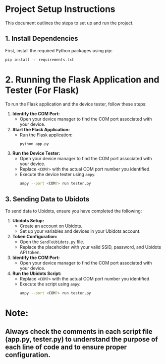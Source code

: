 # Project Setup Instructions

This document outlines the steps to set up and run the project.

## 1. Install Dependencies

First, install the required Python packages using pip:

```bash
pip install -r requirements.txt
```

# 2. Running the Flask Application and Tester (For Flask)

To run the Flask application and the device tester, follow these steps:

1.  **Identify the COM Port:**
    * Open your device manager to find the COM port associated with your device.
2.  **Start the Flask Application:**
    * Run the Flask application:
        ```bash
        python app.py
        ```
3.  **Run the Device Tester:**
    * Open your device manager to find the COM port associated with your device.
    * Replace `<COM?>` with the actual COM port number you identified.
    * Execute the device tester using `ampy`:
        ```bash
        ampy --port <COM?> run tester.py
        ```
## 3. Sending Data to Ubidots

To send data to Ubidots, ensure you have completed the following:

1.  **Ubidots Setup:**
    * Create an account on Ubidots.
    * Set up your variables and devices in your Ubidots account.
2.  **Token Configuration:**
    * Open the `SendToUbidots.py` file.
    * Replace the placeholder with your valid SSID, password, and Ubidots API token.
3.  **Identify the COM Port:**
    * Open your device manager to find the COM port associated with your device.
4.  **Run the Ubidots Script:**
    * Replace `<COM?>` with the actual COM port number you identified.
    * Execute the script using `ampy`:
        ```bash
        ampy --port <COM?> run tester.py
        ```

# Note: 
## Always check the comments in each script file (app.py, tester.py) to understand the purpose of each line of code and to ensure proper configuration.